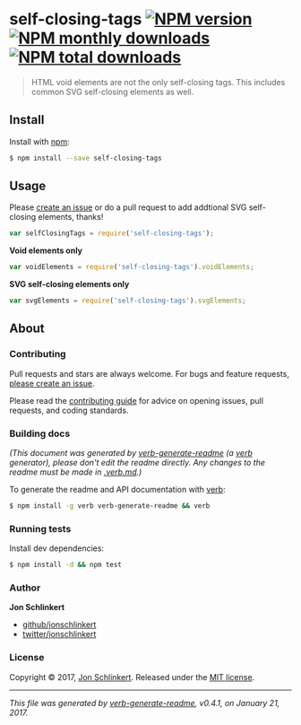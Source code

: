 # self-closing-tags [![NPM version](https://img.shields.io/npm/v/self-closing-tags.svg?style=flat)](https://www.npmjs.com/package/self-closing-tags) [![NPM monthly downloads](https://img.shields.io/npm/dm/self-closing-tags.svg?style=flat)](https://npmjs.org/package/self-closing-tags)  [![NPM total downloads](https://img.shields.io/npm/dt/self-closing-tags.svg?style=flat)](https://npmjs.org/package/self-closing-tags)

> HTML void elements are not the only self-closing tags. This includes common SVG self-closing elements as well.

## Install

Install with [npm](https://www.npmjs.com/):

```sh
$ npm install --save self-closing-tags
```

## Usage

Please [create an issue](../../issues) or do a pull request to add addtional SVG self-closing elements, thanks!

```js
var selfClosingTags = require('self-closing-tags');
```

**Void elements only**

```js
var voidElements = require('self-closing-tags').voidElements;
```

**SVG self-closing elements only**

```js
var svgElements = require('self-closing-tags').svgElements;
```

## About

### Contributing

Pull requests and stars are always welcome. For bugs and feature requests, [please create an issue](../../issues/new).

Please read the [contributing guide](.github/contributing.md) for advice on opening issues, pull requests, and coding standards.

### Building docs

_(This document was generated by [verb-generate-readme](https://github.com/verbose/verb-generate-readme) (a [verb](https://github.com/verbose/verb) generator), please don't edit the readme directly. Any changes to the readme must be made in [.verb.md](.verb.md).)_

To generate the readme and API documentation with [verb](https://github.com/verbose/verb):

```sh
$ npm install -g verb verb-generate-readme && verb
```

### Running tests

Install dev dependencies:

```sh
$ npm install -d && npm test
```

### Author

**Jon Schlinkert**

* [github/jonschlinkert](https://github.com/jonschlinkert)
* [twitter/jonschlinkert](https://twitter.com/jonschlinkert)

### License

Copyright © 2017, [Jon Schlinkert](https://github.com/jonschlinkert).
Released under the [MIT license](LICENSE).

***

_This file was generated by [verb-generate-readme](https://github.com/verbose/verb-generate-readme), v0.4.1, on January 21, 2017._